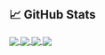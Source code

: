 ## &#x1f4c8; GitHub Stats

<a href="https://github.com/jcatama">
  <img align="center" src="https://github-readme-stats.vercel.app/api?username=jcatama&theme=vue&count_private=true&show_icons=true&line_height=27" />
</a>
<a href="https://github.com/jcatama">
  <img align="center" src="https://github-readme-stats.vercel.app/api/top-langs/?username=jcatama&theme=vue&hide=css&langs_count=3&card_width=305" />
</a>


<a href="https://github.com/jcatama/buddyboss-extended-addon">
  <img align="center" src="https://github-readme-stats.vercel.app/api/pin/?username=jcatama&repo=buddyboss-extended-addon&theme=vue" />
</a>
<a href="https://github.com/jcatama/magento2-order-transfer">
  <img align="center" src="https://github-readme-stats.vercel.app/api/pin/?username=jcatama&repo=magento2-order-transfer&theme=vue" />
</a>
